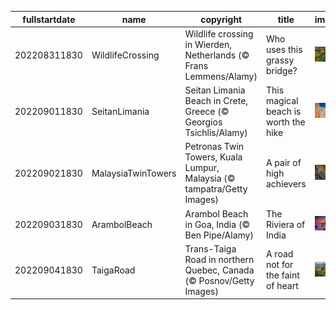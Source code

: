 |fullstartdate|name|copyright|title|image|
|--|--|--|--|--|
202208311830|WildlifeCrossing|Wildlife crossing in Wierden, Netherlands (© Frans Lemmens/Alamy)|Who uses this grassy bridge?|![](/en-IN/2022/09/202208311830WildlifeCrossing.jpg)|
202209011830|SeitanLimania|Seitan Limania Beach in Crete, Greece (© Georgios Tsichlis/Alamy)|This magical beach is worth the hike|![](/en-IN/2022/09/202209011830SeitanLimania.jpg)|
202209021830|MalaysiaTwinTowers|Petronas Twin Towers, Kuala Lumpur, Malaysia (© tampatra/Getty Images)|A pair of high achievers|![](/en-IN/2022/09/202209021830MalaysiaTwinTowers.jpg)|
202209031830|ArambolBeach|Arambol Beach in Goa, India (© Ben Pipe/Alamy)|The Riviera of India|![](/en-IN/2022/09/202209031830ArambolBeach.jpg)|
202209041830|TaigaRoad|Trans-Taiga Road in northern Quebec, Canada (© Posnov/Getty Images)|A road not for the faint of heart|![](/en-IN/2022/09/202209041830TaigaRoad.jpg)|
